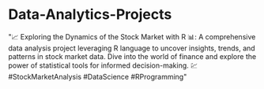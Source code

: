 # Data-Analytics-Projects
"📈 Exploring the Dynamics of the Stock Market with R 📊: A comprehensive data analysis project leveraging R language to uncover insights, trends, and patterns in stock market data. Dive into the world of finance and explore the power of statistical tools for informed decision-making. 💹 #StockMarketAnalysis #DataScience #RProgramming"

